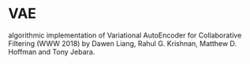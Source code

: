 # VAE
algorithmic implementation  of Variational AutoEncoder for Collaborative Filtering (WWW 2018) by Dawen Liang, Rahul G. Krishnan, Matthew D. Hoffman and Tony Jebara.
